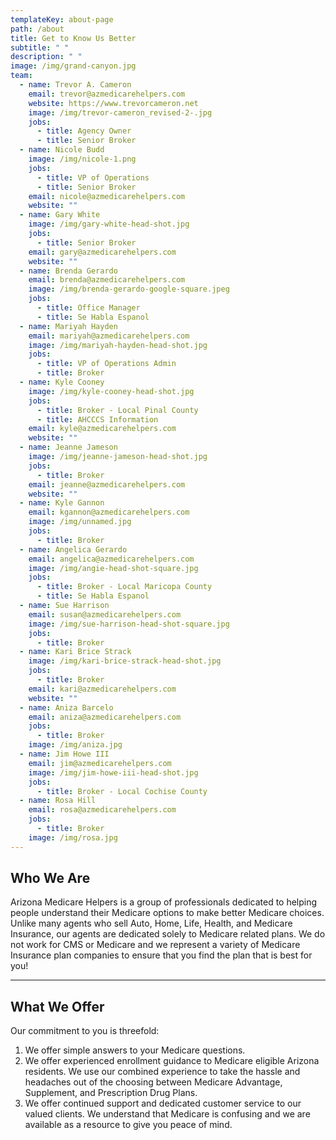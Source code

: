 ```yaml
---
templateKey: about-page
path: /about
title: Get to Know Us Better
subtitle: " "
description: " "
image: /img/grand-canyon.jpg
team:
  - name: Trevor A. Cameron
    email: trevor@azmedicarehelpers.com
    website: https://www.trevorcameron.net
    image: /img/trevor-cameron_revised-2-.jpg
    jobs:
      - title: Agency Owner
      - title: Senior Broker
  - name: Nicole Budd
    image: /img/nicole-1.png
    jobs:
      - title: VP of Operations
      - title: Senior Broker
    email: nicole@azmedicarehelpers.com
    website: ""
  - name: Gary White
    image: /img/gary-white-head-shot.jpg
    jobs:
      - title: Senior Broker
    email: gary@azmedicarehelpers.com
    website: ""
  - name: Brenda Gerardo
    email: brenda@azmedicarehelpers.com
    image: /img/brenda-gerardo-google-square.jpeg
    jobs:
      - title: Office Manager
      - title: Se Habla Espanol
  - name: Mariyah Hayden
    email: mariyah@azmedicarehelpers.com
    image: /img/mariyah-hayden-head-shot.jpg
    jobs:
      - title: VP of Operations Admin
      - title: Broker
  - name: Kyle Cooney
    image: /img/kyle-cooney-head-shot.jpg
    jobs:
      - title: Broker - Local Pinal County
      - title: AHCCCS Information
    email: kyle@azmedicarehelpers.com
    website: ""
  - name: Jeanne Jameson
    image: /img/jeanne-jameson-head-shot.jpg
    jobs:
      - title: Broker
    email: jeanne@azmedicarehelpers.com
    website: ""
  - name: Kyle Gannon
    email: kgannon@azmedicarehelpers.com
    image: /img/unnamed.jpg
    jobs:
      - title: Broker
  - name: Angelica Gerardo
    email: angelica@azmedicarehelpers.com
    image: /img/angie-head-shot-square.jpg
    jobs:
      - title: Broker - Local Maricopa County
      - title: Se Habla Espanol
  - name: Sue Harrison
    email: susan@azmedicarehelpers.com
    image: /img/sue-harrison-head-shot-square.jpg
    jobs:
      - title: Broker
  - name: Kari Brice Strack
    image: /img/kari-brice-strack-head-shot.jpg
    jobs:
      - title: Broker
    email: kari@azmedicarehelpers.com
    website: ""
  - name: Aniza Barcelo
    email: aniza@azmedicarehelpers.com
    jobs:
      - title: Broker
    image: /img/aniza.jpg
  - name: Jim Howe III
    email: jim@azmedicarehelpers.com
    image: /img/jim-howe-iii-head-shot.jpg
    jobs:
      - title: Broker - Local Cochise County
  - name: Rosa Hill
    email: rosa@azmedicarehelpers.com
    jobs:
      - title: Broker
    image: /img/rosa.jpg
---
```

## Who We Are

Arizona Medicare Helpers is a group of professionals dedicated to helping people understand their Medicare options to make better Medicare choices. Unlike many agents who sell Auto, Home, Life, Health, and Medicare Insurance, our agents are dedicated solely to Medicare related plans. We do not work for CMS or Medicare and we represent a variety of Medicare Insurance plan companies to ensure that you find the plan that is best for you!

- - -

## What We Offer

Our commitment to you is threefold:

1. We offer simple answers to your Medicare questions.
2. We offer experienced enrollment guidance to Medicare eligible Arizona residents. We use our combined experience to take the hassle and headaches out of the choosing between Medicare Advantage, Supplement, and Prescription Drug Plans.
3. We offer continued support and dedicated customer service to our valued clients. We understand that Medicare is confusing and we are available as a resource to give you peace of mind.

